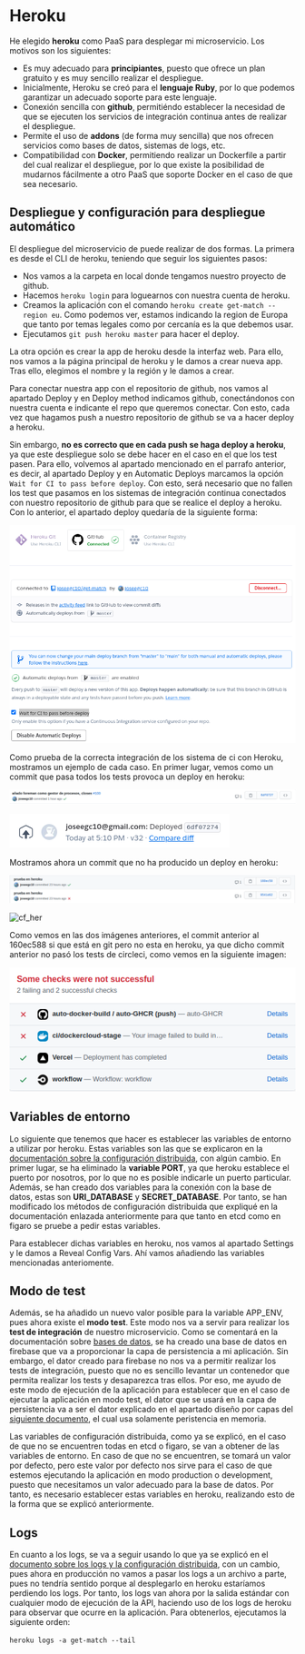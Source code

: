 # Heroku

He elegido **heroku** como PaaS para desplegar mi microservicio. Los motivos son los siguientes:

- Es muy adecuado para **principiantes**, puesto que ofrece un plan gratuito y es muy sencillo realizar el despliegue.
- Inicialmente, Heroku se creó para el **lenguaje Ruby**, por lo que podemos garantizar un adecuado soporte para este lenguaje.
- Conexión sencilla con **github**, permitiéndo establecer la necesidad de que se ejecuten los servicios de integración continua antes de realizar el despliegue.
- Permite el uso de **addons** (de forma muy sencilla) que nos ofrecen servicios como bases de datos, sistemas de logs, etc.
- Compatibilidad con **Docker**, permitiendo realizar un Dockerfile a partir del cual realizar el despliegue, por lo que existe la posibilidad de mudarnos fácilmente a otro PaaS que soporte Docker en el caso de que sea necesario.

## Despliegue y configuración para despliegue automático

El despliegue del microservicio de puede realizar de dos formas. La primera es desde el CLI de heroku, teniendo que seguir los siguientes pasos:

- Nos vamos a la carpeta en local donde tengamos nuestro proyecto de github.
- Hacemos `heroku login` para loguearnos con nuestra cuenta de heroku.
- Creamos la aplicación con el comando `heroku create get-match --region eu`. Como podemos ver, estamos indicando la region de Europa que tanto por temas legales como por cercanía es la que debemos usar.
- Ejecutamos `git push heroku master` para hacer el deploy.

La otra opción es crear la app de heroku desde la interfaz web. Para ello, nos vamos a la página principal de heroku y le damos a crear nueva app. Tras ello, elegimos el nombre y la región y le damos a crear. 

Para conectar nuestra app con el repositorio de github, nos vamos al apartado Deploy y en Deploy method indicamos github, conectándonos con nuestra cuenta e indicante el repo que queremos conectar. Con esto, cada vez que hagamos push a nuestro repositorio de github se va a hacer deploy a heroku.

Sin embargo, **no es correcto que en cada push se haga deploy a heroku**, ya que este despliegue solo se debe hacer en el caso en el que los test pasen. Para ello, volvemos al apartado mencionado en el parrafo anterior, es decir, al apartado Deploy y en Automatic Deploys marcamos la opción `Wait for CI to pass before deploy`. Con esto, será necesario que no fallen los test que pasamos en los sistemas de integración continua conectados con nuestro repositorio de github para que se realice el deploy a heroku. Con lo anterior, el apartado deploy quedaría de la siguiente forma:

![deploy](../img/PaaS/deploy.png)

Como prueba de la correcta integración de los sistema de ci con Heroku, mostramos un ejemplo de cada caso. En primer lugar, vemos como un commit que pasa todos los tests provoca un deploy en heroku:

![cc_git](../img/PaaS/cc_git.png)

![cc_her](../img/PaaS/cc_her.png)

Mostramos ahora un commit que no ha producido un deploy en heroku:

![cf_git](../img/PaaS/cf_git.png)

![cf_her](../img/PaaS/cf_her.png)

Como vemos en las dos imágenes anteriores, el commit anterior al 160ec588 si que está en git pero no esta en heroku, ya que dicho commit anterior no pasó los tests de circleci, como vemos en la siguiente imagen:

![c_circle](../img/PaaS/c_circle.png)

## Variables de entorno

Lo siguiente que tenemos que hacer es establecer las variables de entorno a utilizar por heroku. Estas variables son las que se explicaron en la [documentación sobre la configuración distribuida](../microservicio/conf_logs.md), con algún cambio. En primer lugar, se ha eliminado la **variable PORT**, ya que heroku establece el puerto por nosotros, por lo que no es posible indicarle un puerto particular. Además, se han creado dos variables para la conexión con la base de datos, estas son **URI_DATABASE** y **SECRET_DATABASE**. Por tanto, se han modificado los métodos de configuración distribuida que expliqué en la documentación enlazada anteriormente para que tanto en etcd como en figaro se pruebe a pedir estas variables.

Para establecer dichas variables en heroku, nos vamos al apartado Settings y le damos a Reveal Config Vars. Ahí vamos añadiendo las variables mencionadas anteriomente.

## Modo de test

Además, se ha añadido un nuevo valor posible para la variable APP_ENV, pues ahora existe el **modo test**. Este modo nos va a servir para realizar los **test de integración** de nuestro microservicio. Como se comentará en la documentación sobre [bases de datos](../bd.md), se ha creado una base de datos en firebase que va a proporcionar la capa de persistencia a mi aplicación. Sin embargo, el dator creado para firebase no nos va a permitir realizar los tests de integración, puesto que no es sencillo levantar un contenedor que permita realizar los tests y desaparezca tras ellos. Por eso, me ayudo de este modo de ejecución de la aplicación para establecer que en el caso de ejecutar la aplicación en modo test, el dator que se usará en la capa de persistencia va a ser el dator explicado en el apartado diseño por capas del [siguiente documento](../microservicio/api.md), el cual usa solamente peristencia en memoria.

Las variables de configuración distribuida, como ya se explicó, en el caso de que no se encuentren todas en etcd o figaro, se van a obtener de las variables de entorno. En caso de que no se encuentren, se tomará un valor por defecto, pero este valor por defecto nos sirve para el caso de que estemos ejecutando la aplicación en modo production o development, puesto que necesitamos un valor adecuado para la base de datos. Por tanto, es necesario establecer estas variables en heroku, realizando esto de la forma que se explicó anteriormente.

## Logs

En cuanto a los logs, se va a seguir usando lo que ya se explicó en el [documento sobre los logs y la configuración distribuida](../microservicio/conf_logs.md), con un cambio, pues ahora en producción no vamos a pasar los logs a un archivo a parte, pues no tendría sentido porque al desplegarlo en heroku estaríamos perdiendo los logs. Por tanto, los logs van ahora por la salida estándar con cualquier modo de ejecución de la API, haciendo uso de los logs de heroku para observar que ocurre en la aplicación. Para obtenerlos, ejecutamos la siguiente orden:

`heroku logs -a get-match --tail`